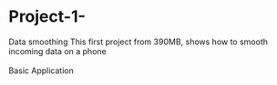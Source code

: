 # Project-1-
Data smoothing
This first project from 390MB, shows how to smooth incoming data on a phone <br />
<br/>
Basic Application

